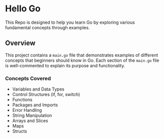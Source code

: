 # Hello Go

This Repo is designed to help you learn Go by exploring various fundamental concepts through examples.

## Overview

This project contains a `main.go` file that demonstrates examples of different concepts that beginners should know in Go. Each section of the `main.go` file is well-commented to explain its purpose and functionality.

### Concepts Covered

- Variables and Data Types
- Control Structures (if, for, switch)
- Functions
- Packages and Imports
- Error Handling
- String Manipulation
- Arrays and Slices
- Maps
- Structs


